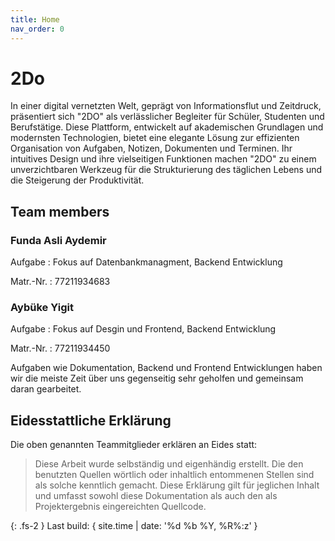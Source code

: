 ```yaml
---
title: Home
nav_order: 0
---
```


# 2Do 

In einer digital vernetzten Welt, geprägt von Informationsflut und Zeitdruck, präsentiert sich "2DO" als verlässlicher Begleiter für Schüler, Studenten und Berufstätige. Diese Plattform, entwickelt auf akademischen Grundlagen und modernsten Technologien, bietet eine elegante Lösung zur effizienten Organisation von Aufgaben, Notizen, Dokumenten und Terminen. Ihr intuitives Design und ihre vielseitigen Funktionen machen "2DO" zu einem unverzichtbaren Werkzeug für die Strukturierung des täglichen Lebens und die Steigerung der Produktivität.

## Team members

### Funda Asli Aydemir


Aufgabe
: Fokus auf Datenbankmanagment, Backend Entwicklung

Matr.-Nr.
: 77211934683  


### Aybüke Yigit

Aufgabe 
: Fokus auf Desgin und Frontend, Backend Entwicklung

Matr.-Nr.
: 77211934450


Aufgaben wie Dokumentation, Backend und Frontend Entwicklungen haben wir die meiste Zeit über uns gegenseitig sehr geholfen und gemeinsam daran gearbeitet. 

## Eidesstattliche Erklärung

Die oben genannten Teammitglieder erklären an Eides statt:

> Diese Arbeit wurde selbständig und eigenhändig erstellt. Die den benutzten Quellen wörtlich oder inhaltlich entommenen Stellen sind als solche kenntlich gemacht. Diese Erklärung gilt für jeglichen Inhalt und umfasst sowohl diese Dokumentation als auch den als Projektergebnis eingereichten Quellcode.

{: .fs-2 }
Last build: { site.time | date: '%d %b %Y, %R%:z' }